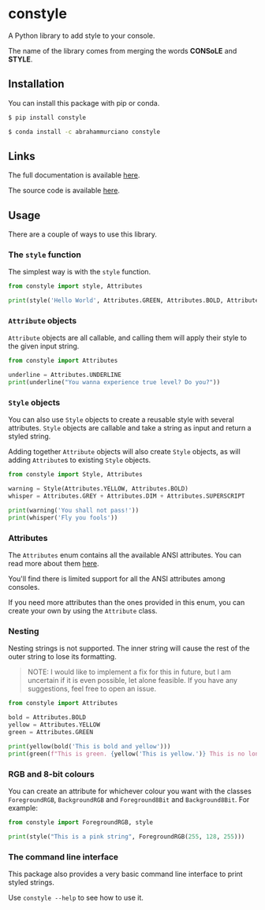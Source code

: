 # constyle
A Python library to add style to your console.

The name of the library comes from merging the words **CONSoLE** and **STYLE**.

## Installation

You can install this package with pip or conda.
```sh
$ pip install constyle
```
```sh
$ conda install -c abrahammurciano constyle
```

## Links

The full documentation is available [here](https://abrahammurciano.github.io/python-constyle/constyle).

The source code is available [here](https://github.com/abrahammurciano/python-constyle).

## Usage

There are a couple of ways to use this library.

### The `style` function

The simplest way is with the `style` function.

```py
from constyle import style, Attributes

print(style('Hello World', Attributes.GREEN, Attributes.BOLD, Attributes.ON_BLUE))
```

### `Attribute` objects

`Attribute` objects are all callable, and calling them will apply their style to the given input string.

```py
from constyle import Attributes

underline = Attributes.UNDERLINE
print(underline("You wanna experience true level? Do you?"))
```

### `Style` objects

You can also use `Style` objects to create a reusable style with several attributes. `Style` objects are callable and take a string as input and return a styled string.

Adding together `Attribute` objects will also create `Style` objects, as will adding `Attribute`s to existing `Style` objects.

```py
from constyle import Style, Attributes

warning = Style(Attributes.YELLOW, Attributes.BOLD)
whisper = Attributes.GREY + Attributes.DIM + Attributes.SUPERSCRIPT

print(warning('You shall not pass!'))
print(whisper('Fly you fools'))
```

### Attributes

The `Attributes` enum contains all the available ANSI attributes. You can read more about them [here](https://en.wikipedia.org/wiki/ANSI_escape_code#SGR_(Select_Graphic_Rendition)_parameters).

You'll find there is limited support for all the ANSI attributes among consoles.

If you need more attributes than the ones provided in this enum, you can create your own by using the `Attribute` class.

### Nesting

Nesting strings is not supported. The inner string will cause the rest of the outer string to lose its formatting.

> NOTE: I would like to implement a fix for this in future, but I am uncertain if it is even possible, let alone feasible. If you have any suggestions, feel free to open an issue.

```py
from constyle import Attributes

bold = Attributes.BOLD
yellow = Attributes.YELLOW
green = Attributes.GREEN

print(yellow(bold('This is bold and yellow')))
print(green(f"This is green. {yellow('This is yellow.')} This is no longer green"))
```

### RGB and 8-bit colours

You can create an attribute for whichever colour you want with the classes `ForegroundRGB`, `BackgroundRGB` and `Foreground8Bit` and `Background8Bit`. For example:

```py
from constyle import ForegroundRGB, style

print(style("This is a pink string", ForegroundRGB(255, 128, 255)))
```

### The command line interface

This package also provides a very basic command line interface to print styled strings.

Use `constyle --help` to see how to use it.